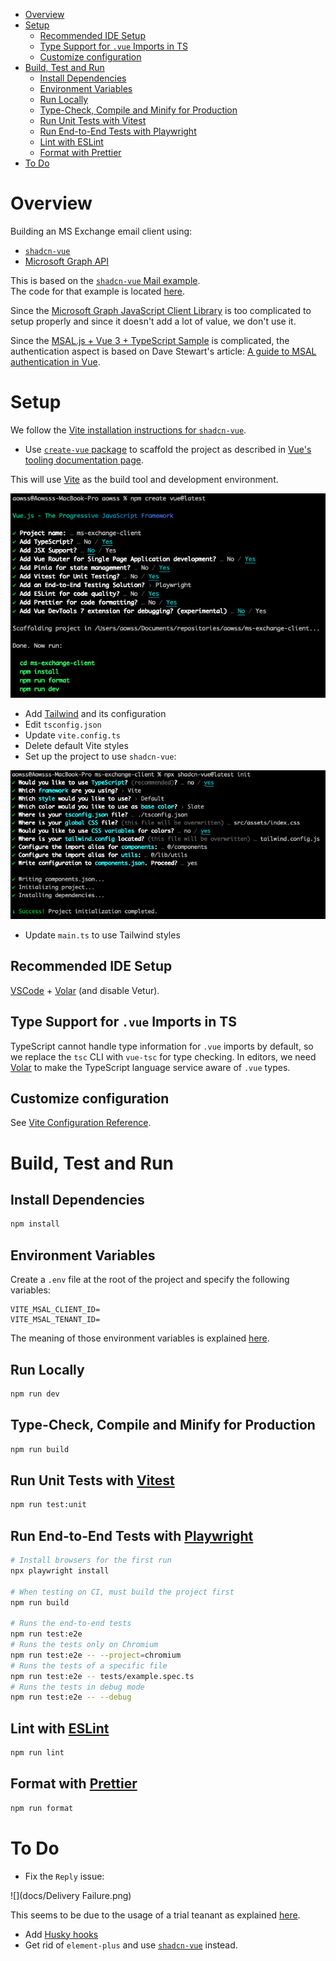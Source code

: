 <!-- TOC -->
* [Overview](#overview)
* [Setup](#setup)
  * [Recommended IDE Setup](#recommended-ide-setup)
  * [Type Support for `.vue` Imports in TS](#type-support-for-vue-imports-in-ts)
  * [Customize configuration](#customize-configuration)
* [Build, Test and Run](#build-test-and-run)
  * [Install Dependencies](#install-dependencies)
  * [Environment Variables](#environment-variables)
  * [Run Locally](#run-locally)
  * [Type-Check, Compile and Minify for Production](#type-check-compile-and-minify-for-production)
  * [Run Unit Tests with Vitest](#run-unit-tests-with-vitest)
  * [Run End-to-End Tests with Playwright](#run-end-to-end-tests-with-playwright)
  * [Lint with ESLint](#lint-with-eslint)
  * [Format with Prettier](#format-with-prettier)
* [To Do](#to-do)
<!-- TOC -->

# Overview

Building an MS Exchange email client using:
* [`shadcn-vue`](https://www.shadcn-vue.com/)
* [Microsoft Graph API](https://developer.microsoft.com/en-us/graph)

This is based on the [`shadcn-vue` Mail example](https://www.shadcn-vue.com/examples/mail.html).  
The code for that example is located [here](https://github.com/radix-vue/shadcn-vue/tree/dev/apps/www/src/examples/mail).

Since the [Microsoft Graph JavaScript Client Library](https://github.com/microsoftgraph/msgraph-sdk-javascript) is too complicated to setup properly and since it doesn't add a lot of value, we don't use it.

Since the [MSAL.js + Vue 3 + TypeScript Sample](https://github.com/AzureAD/microsoft-authentication-library-for-js/tree/dev/samples/msal-browser-samples/vue3-sample-app) is complicated, the authentication aspect is based on Dave Stewart's article: [A guide to MSAL authentication in Vue](https://davestewart.co.uk/blog/msal-vue/).

# Setup

We follow the [Vite installation instructions for `shadcn-vue`](https://www.shadcn-vue.com/docs/installation/vite.html).

* Use [`create-vue` package](https://github.com/vuejs/create-vue) to scaffold the project as described in [Vue's tooling documentation page](https://vuejs.org/guide/scaling-up/tooling.html#vite).

This will use [Vite](https://vitejs.dev/) as the build tool and development environment.

![](docs/Scaffolding.png)

* Add [Tailwind](https://tailwindcss.com/) and its configuration
* Edit `tsconfig.json`
* Update `vite.config.ts`
* Delete default Vite styles
* Set up the project to use `shadcn-vue`:

![](docs/Setup.png)

* Update `main.ts` to use Tailwind styles

## Recommended IDE Setup

[VSCode](https://code.visualstudio.com/) + [Volar](https://marketplace.visualstudio.com/items?itemName=Vue.volar) (and disable Vetur).

## Type Support for `.vue` Imports in TS

TypeScript cannot handle type information for `.vue` imports by default, so we replace the `tsc` CLI with `vue-tsc` for type checking. In editors, we need [Volar](https://marketplace.visualstudio.com/items?itemName=Vue.volar) to make the TypeScript language service aware of `.vue` types.

## Customize configuration

See [Vite Configuration Reference](https://vitejs.dev/config/).

# Build, Test and Run

## Install Dependencies

```sh
npm install
```

## Environment Variables

Create a `.env` file at the root of the project and specify the following variables:

```dotenv
VITE_MSAL_CLIENT_ID=
VITE_MSAL_TENANT_ID=
```

The meaning of those environment variables is explained [here](https://github.com/AzureAD/microsoft-authentication-library-for-js/tree/dev/samples/msal-browser-samples/vue3-sample-app#configuration).

## Run Locally

```sh
npm run dev
```

## Type-Check, Compile and Minify for Production

```sh
npm run build
```

## Run Unit Tests with [Vitest](https://vitest.dev/)

```sh
npm run test:unit
```

## Run End-to-End Tests with [Playwright](https://playwright.dev)

```sh
# Install browsers for the first run
npx playwright install

# When testing on CI, must build the project first
npm run build

# Runs the end-to-end tests
npm run test:e2e
# Runs the tests only on Chromium
npm run test:e2e -- --project=chromium
# Runs the tests of a specific file
npm run test:e2e -- tests/example.spec.ts
# Runs the tests in debug mode
npm run test:e2e -- --debug
```

## Lint with [ESLint](https://eslint.org/)

```sh
npm run lint
```

## Format with [Prettier](https://prettier.io/)

```sh
npm run format
```

# To Do

* Fix the `Reply` issue:

![](docs/Delivery Failure.png)

This seems to be due to the usage of a trial teanant as explained [here](https://answers.microsoft.com/en-us/outlook_com/forum/all/unable-to-send-email-access-denied-traffic-not/42df27fb-f2fe-447a-9c2a-ebe897c0fe17).

* Add [Husky hooks](https://typicode.github.io/husky/)
* Get rid of `element-plus` and use [`shadcn-vue`](https://www.shadcn-vue.com/) instead.
